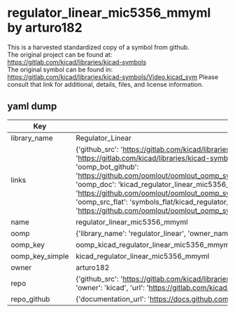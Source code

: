 # regulator_linear_mic5356_mmyml by arturo182  
This is a harvested standardized copy of a symbol from github.  
The original project can be found at:  
https://gitlab.com/kicad/libraries/kicad-symbols  
The original symbol can be found in:
https://gitlab.com/kicad/libraries/kicad-symbols/Video.kicad_sym
Please consult that link for additional, details, files, and license information.  
## yaml dump  
| Key | Value |  
| --- | --- |  
| library_name | Regulator_Linear |  
| links | {'github_src': 'https://gitlab.com/kicad/libraries/kicad-symbols/Video.kicad_sym', 'github_src_repo': 'https://gitlab.com/kicad/libraries/kicad-symbols', 'oomp_bot': 'kicad_regulator_linear_mic5356_mmyml/working', 'oomp_bot_github': 'https://github.com/oomlout/oomlout_oomp_symbol_bot/tree/main/kicad_regulator_linear_mic5356_mmyml/working', 'oomp_doc': 'kicad_regulator_linear_mic5356_mmyml/working', 'oomp_doc_github': 'https://github.com/oomlout/oomlout_oomp_symbol_doc/tree/main/kicad_regulator_linear_mic5356_mmyml/working', 'oomp_src_flat': 'symbols_flat/kicad_regulator_linear_mic5356_mmyml/working', 'oomp_src_flat_github': 'https://github.com/oomlout/oomlout_oomp_symbol_src/tree/main/kicad_regulator_linear_mic5356_mmyml/working'} |  
| name | regulator_linear_mic5356_mmyml |  
| oomp | {'library_name': 'regulator_linear', 'owner_name': 'kicad', 'symbol_name': 'regulator_linear_mic5356_mmyml'} |  
| oomp_key | oomp_kicad_regulator_linear_mic5356_mmyml |  
| oomp_key_simple | kicad_regulator_linear_mic5356_mmyml |  
| owner | arturo182 |  
| repo | {'github_src': 'https://gitlab.com/kicad/libraries/kicad-symbols/Video.kicad_sym', 'name': 'libraries/kicad-symbols', 'owner': 'kicad', 'url': 'https://gitlab.com/kicad/libraries/kicad-symbols'} |  
| repo_github | {'documentation_url': 'https://docs.github.com/rest/repos/repos#get-a-repository', 'message': 'Not Found'} |  


